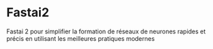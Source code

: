 # Fastai2
Fastai 2 pour simplifier la formation de réseaux de neurones rapides et précis en utilisant les meilleures pratiques modernes
